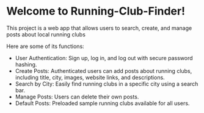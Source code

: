 # Welcome to Running-Club-Finder!

This project is a web app that allows users to search, create, and manage posts about local running clubs

Here are some of its functions:
- User Authentication: Sign up, log in, and log out with secure password hashing.
- Create Posts: Authenticated users can add posts about running clubs, including title, city, images, website links, and descriptions.
- Search by City: Easily find running clubs in a specific city using a search bar.
- Manage Posts: Users can delete their own posts.
- Default Posts: Preloaded sample running clubs available for all users.

